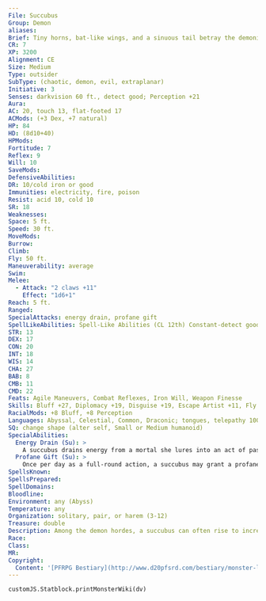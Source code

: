 ```yaml
---
File: Succubus
Group: Demon
aliases: 
Brief: Tiny horns, bat-like wings, and a sinuous tail betray the demonic nature of this alluring woman.
CR: 7
XP: 3200
Alignment: CE
Size: Medium
Type: outsider
SubType: (chaotic, demon, evil, extraplanar)
Initiative: 3
Senses: darkvision 60 ft., detect good; Perception +21
Aura: 
AC: 20, touch 13, flat-footed 17
ACMods: (+3 Dex, +7 natural)
HP: 84
HD: (8d10+40)
HPMods: 
Fortitude: 7
Reflex: 9
Will: 10
SaveMods: 
DefensiveAbilities: 
DR: 10/cold iron or good
Immunities: electricity, fire, poison
Resist: acid 10, cold 10
SR: 18
Weaknesses: 
Space: 5 ft.
Speed: 30 ft.
MoveMods: 
Burrow: 
Climb: 
Fly: 50 ft.
Maneuverability: average
Swim: 
Melee: 
  - Attack: "2 claws +11"
    Effect: "1d6+1"
Reach: 5 ft.
Ranged: 
SpecialAttacks: energy drain, profane gift
SpellLikeAbilities: Spell-Like Abilities (CL 12th) Constant-detect good, tongues At will-charm monster (DC 22), detect thoughts (DC 20), ethereal jaunt (self plus 50 lbs. of objects only), suggestion (DC 21), greater teleport (self plus 50 lbs. of objects only), vampiric touch 1/day-dominate person (DC 23), summon (level 3, 1 babau 50%)
STR: 13
DEX: 17
CON: 20
INT: 18
WIS: 14
CHA: 27
BAB: 8
CMB: 11
CMD: 22
Feats: Agile Maneuvers, Combat Reflexes, Iron Will, Weapon Finesse
Skills: Bluff +27, Diplomacy +19, Disguise +19, Escape Artist +11, Fly +14, Intimidate +16, Knowledge (local) +15, Perception +21, Sense Motive +13, Stealth +14
RacialMods: +8 Bluff, +8 Perception
Languages: Abyssal, Celestial, Common, Draconic; tongues, telepathy 100 ft.
SQ: change shape (alter self, Small or Medium humanoid)
SpecialAbilities:
  Energy Drain (Su): >
    A succubus drains energy from a mortal she lures into an act of passion, such as a kiss. An unwilling victim must be grappled before the succubus can use this ability. The succubus's kiss bestows one negative level. The kiss also has the effect of a suggestion spell, asking the victim to accept another act of passion from the succubus. The victim must succeed on a DC 22 Will save to negate the suggestion. The DC is 22 for the Fortitude save to remove a negative level. These save DCs are Charisma-based.
  Profane Gift (Su): >
    Once per day as a full-round action, a succubus may grant a profane gift to a willing humanoid creature by touching it for 1 full round. The target gains a +2 profane bonus to an ability score of his choice. A single creature may have no more than one profane gift from a succubus at a time. As long as the profane gift persists, the succubus can communicate telepathically with the target across any distance (and may use her suggestion spell-like ability through it). A profane gift is removed by dispel evil or dispel chaos. The succubus can remove it as well as a free action (causing 2d6 Charisma drain to the victim, no save).
SpellsKnown: 
SpellsPrepared: 
SpellDomains: 
Bloodline: 
Environment: any (Abyss)
Temperature: any
Organization: solitary, pair, or harem (3-12)
Treasure: double
Description: Among the demon hordes, a succubus can often rise to incredible heights of power through her manipulations and sensual charms, and many a demonic war has raged due to the subtle machinations of such creatures. A succubus is formed from the souls of particularly lustful and rapacious evil mortals.
Race: 
Class: 
MR: 
Copyright:
  Content: '[PFRPG Bestiary](http://www.d20pfsrd.com/bestiary/monster-listings/outsiders/demon/succubus)'
---
```

```dataviewjs
customJS.Statblock.printMonsterWiki(dv)
```
